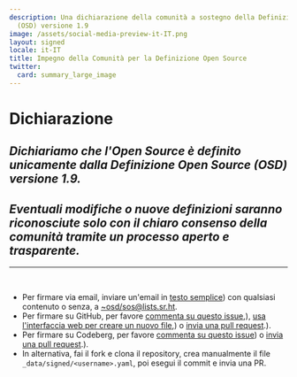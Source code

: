 ```yaml
---
description: Una dichiarazione della comunità a sostegno della Definizione Open Source
  (OSD) versione 1.9
image: /assets/social-media-preview-it-IT.png
layout: signed
locale: it-IT
title: Impegno della Comunità per la Definizione Open Source
twitter:
  card: summary_large_image
---
```

# **Dichiarazione**

## *Dichiariamo che l'Open Source è definito unicamente dalla Definizione Open Source (OSD) versione 1.9.*

## *Eventuali modifiche o nuove definizioni saranno riconosciute solo con il chiaro consenso della comunità tramite un processo aperto e trasparente.*

---
<br>

- Per firmare via email, inviare un'email in [testo semplice](https://useplaintext.email/)) con qualsiasi contenuto o senza, a [~osd/sos@lists.sr.ht](mailto:~osd/sos@lists.sr.ht).
- Per firmare su GitHub, per favore [commenta su questo issue](https://github.com/OpenSourceDefinition/sos/issues/1),), [usa l'interfaccia web per creare un nuovo file](https://github.com/OpenSourceDefinition/sos/new/main/_data/signed),) o [invia una pull request](https://github.com/OpenSourceDefinition/sos/pulls).).
- Per firmare su Codeberg, per favore [commenta su questo issue](https://codeberg.org/osd/sos/issues/1)) o [invia una pull request](https://codeberg.org/osd/sos/pulls).).
- In alternativa, fai il fork e clona il repository, crea manualmente il file `_data/signed/<username>.yaml`, poi esegui il commit e invia una PR.